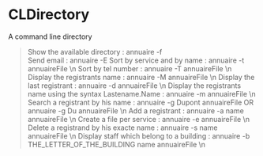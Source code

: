# CLDirectory
A command line directory

> Show the available directory : annuaire -f    
> Send email : annuaire -E
> Sort by service and by name : annuaire -t  annuaireFile \n
> Sort by tel number :  annuaire -T  annuaireFile \n
> Display the registrants name : annuaire -M  annuaireFile \n
> Display the last registrant :  annuaire -d  annuaireFile \n
> Display the registrants name using the syntax Lastename.Name : annuaire -m  annuaireFile \n
> Search a registrant by his name : annuaire -g Dupont annuaireFile OR annuaire -g Du annuaireFile \n
> Add a registrant : annuaire -a name annuaireFile \n
> Create a file per service : annuaire -e annuaireFile \n
> Delete a registrand by his exacte name : annuaire -s name annuaireFile \n
> Display staff which belong to a building : annuaire -b THE_LETTER_OF_THE_BUILDING name annuaireFile \n



